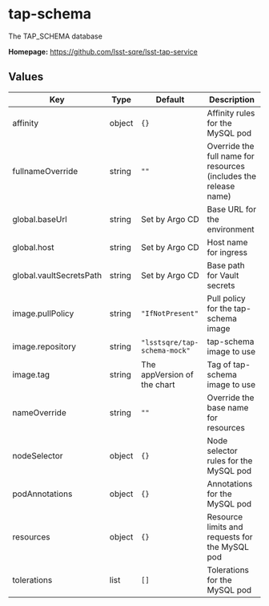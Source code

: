 # tap-schema

The TAP_SCHEMA database

**Homepage:** <https://github.com/lsst-sqre/lsst-tap-service>

## Values

| Key | Type | Default | Description |
|-----|------|---------|-------------|
| affinity | object | `{}` | Affinity rules for the MySQL pod |
| fullnameOverride | string | `""` | Override the full name for resources (includes the release name) |
| global.baseUrl | string | Set by Argo CD | Base URL for the environment |
| global.host | string | Set by Argo CD | Host name for ingress |
| global.vaultSecretsPath | string | Set by Argo CD | Base path for Vault secrets |
| image.pullPolicy | string | `"IfNotPresent"` | Pull policy for the tap-schema image |
| image.repository | string | `"lsstsqre/tap-schema-mock"` | tap-schema image to use |
| image.tag | string | The appVersion of the chart | Tag of tap-schema image to use |
| nameOverride | string | `""` | Override the base name for resources |
| nodeSelector | object | `{}` | Node selector rules for the MySQL pod |
| podAnnotations | object | `{}` | Annotations for the MySQL pod |
| resources | object | `{}` | Resource limits and requests for the MySQL pod |
| tolerations | list | `[]` | Tolerations for the MySQL pod |
